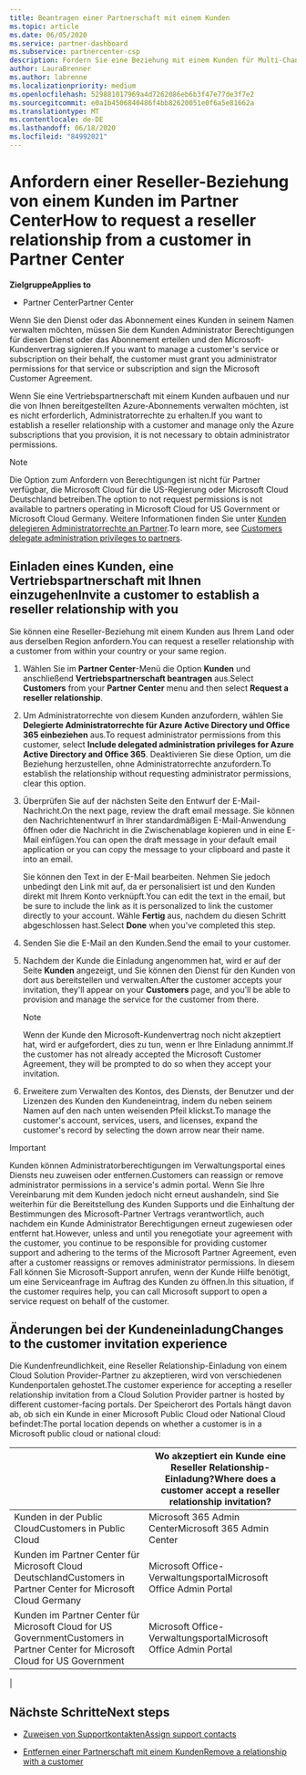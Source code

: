 ```yaml
---
title: Beantragen einer Partnerschaft mit einem Kunden
ms.topic: article
ms.date: 06/05/2020
ms.service: partner-dashboard
ms.subservice: partnercenter-csp
description: Fordern Sie eine Beziehung mit einem Kunden für Multi-Channel-Szenarien mit mehreren Partnern an, oder wenn Ihre delegierten Administratorrechte für einen Kunden wieder hergestellt werden müssen.
author: LauraBrenner
ms.author: labrenne
ms.localizationpriority: medium
ms.openlocfilehash: 529881017969a4d7262086eb6b3f47e77de3f7e2
ms.sourcegitcommit: e0a1b4506840486f4bb82620051e0f6a5e81662a
ms.translationtype: MT
ms.contentlocale: de-DE
ms.lasthandoff: 06/18/2020
ms.locfileid: "84992021"
---
```

# <a name="how-to-request-a-reseller-relationship-from-a-customer-in-partner-center"></a><span data-ttu-id="37de8-103">Anfordern einer Reseller-Beziehung von einem Kunden im Partner Center</span><span class="sxs-lookup"><span data-stu-id="37de8-103">How to request a reseller relationship from a customer in Partner Center</span></span>

<span data-ttu-id="37de8-104">**Zielgruppe**</span><span class="sxs-lookup"><span data-stu-id="37de8-104">**Applies to**</span></span>

- <span data-ttu-id="37de8-105">Partner Center</span><span class="sxs-lookup"><span data-stu-id="37de8-105">Partner Center</span></span>

<span data-ttu-id="37de8-106">Wenn Sie den Dienst oder das Abonnement eines Kunden in seinem Namen verwalten möchten, müssen Sie dem Kunden Administrator Berechtigungen für diesen Dienst oder das Abonnement erteilen und den Microsoft-Kundenvertrag signieren.</span><span class="sxs-lookup"><span data-stu-id="37de8-106">If you want to manage a customer's service or subscription on their behalf, the customer must grant you administrator permissions for that service or subscription and sign the Microsoft Customer Agreement.</span></span>

<span data-ttu-id="37de8-107">Wenn Sie eine Vertriebspartnerschaft mit einem Kunden aufbauen und nur die von Ihnen bereitgestellten Azure-Abonnements verwalten möchten, ist es nicht erforderlich, Administratorrechte zu erhalten.</span><span class="sxs-lookup"><span data-stu-id="37de8-107">If you want to establish a reseller relationship with a customer and manage only the Azure subscriptions that you provision, it is not necessary to obtain administrator permissions.</span></span>

>[!NOTE] 
><span data-ttu-id="37de8-108">Die Option zum Anfordern von Berechtigungen ist nicht für Partner verfügbar, die Microsoft Cloud für die US-Regierung oder Microsoft Cloud Deutschland betreiben.</span><span class="sxs-lookup"><span data-stu-id="37de8-108">The option to not request permissions is not available to partners operating in Microsoft Cloud for US Government or Microsoft Cloud Germany.</span></span> <span data-ttu-id="37de8-109">Weitere Informationen finden Sie unter [Kunden delegieren Administratorrechte an Partner](https://docs.microsoft.com/partner-center/customers_revoke_admin_privileges).</span><span class="sxs-lookup"><span data-stu-id="37de8-109">To learn more, see [Customers delegate administration privileges to partners](https://docs.microsoft.com/partner-center/customers_revoke_admin_privileges).</span></span>

## <a name="invite-a-customer-to-establish-a-reseller-relationship-with-you"></a><span data-ttu-id="37de8-110">Einladen eines Kunden, eine Vertriebspartnerschaft mit Ihnen einzugehen</span><span class="sxs-lookup"><span data-stu-id="37de8-110">Invite a customer to establish a reseller relationship with you</span></span>

<span data-ttu-id="37de8-111">Sie können eine Reseller-Beziehung mit einem Kunden aus Ihrem Land oder aus derselben Region anfordern.</span><span class="sxs-lookup"><span data-stu-id="37de8-111">You can request a reseller relationship with a customer from within your country or your same region.</span></span>

1. <span data-ttu-id="37de8-112">Wählen Sie im **Partner Center**-Menü die Option **Kunden** und anschließend **Vertriebspartnerschaft beantragen** aus.</span><span class="sxs-lookup"><span data-stu-id="37de8-112">Select **Customers** from your **Partner Center** menu and then select **Request a reseller relationship**.</span></span>

2. <span data-ttu-id="37de8-113">Um Administratorrechte von diesem Kunden anzufordern, wählen Sie **Delegierte Administratorrechte für Azure Active Directory und Office 365 einbeziehen** aus.</span><span class="sxs-lookup"><span data-stu-id="37de8-113">To request administrator permissions from this customer, select **Include delegated administration privileges for Azure Active Directory and Office 365**.</span></span> <span data-ttu-id="37de8-114">Deaktivieren Sie diese Option, um die Beziehung herzustellen, ohne Administratorrechte anzufordern.</span><span class="sxs-lookup"><span data-stu-id="37de8-114">To establish the relationship without requesting administrator permissions, clear this option.</span></span>

3. <span data-ttu-id="37de8-115">Überprüfen Sie auf der nächsten Seite den Entwurf der E-Mail-Nachricht.</span><span class="sxs-lookup"><span data-stu-id="37de8-115">On the next page, review the draft email message.</span></span> <span data-ttu-id="37de8-116">Sie können den Nachrichtenentwurf in Ihrer standardmäßigen E-Mail-Anwendung öffnen oder die Nachricht in die Zwischenablage kopieren und in eine E-Mail einfügen.</span><span class="sxs-lookup"><span data-stu-id="37de8-116">You can open the draft message in your default email application or you can copy the message to your clipboard and paste it into an email.</span></span>

   <span data-ttu-id="37de8-117">Sie können den Text in der E-Mail bearbeiten. Nehmen Sie jedoch unbedingt den Link mit auf, da er personalisiert ist und den Kunden direkt mit Ihrem Konto verknüpft.</span><span class="sxs-lookup"><span data-stu-id="37de8-117">You can edit the text in the email, but be sure to include the link as it is personalized to link the customer directly to your account.</span></span> <span data-ttu-id="37de8-118">Wähle **Fertig** aus, nachdem du diesen Schritt abgeschlossen hast.</span><span class="sxs-lookup"><span data-stu-id="37de8-118">Select **Done** when you've completed this step.</span></span>

4. <span data-ttu-id="37de8-119">Senden Sie die E-Mail an den Kunden.</span><span class="sxs-lookup"><span data-stu-id="37de8-119">Send the email to your customer.</span></span>

5. <span data-ttu-id="37de8-120">Nachdem der Kunde die Einladung angenommen hat, wird er auf der Seite **Kunden** angezeigt, und Sie können den Dienst für den Kunden von dort aus bereitstellen und verwalten.</span><span class="sxs-lookup"><span data-stu-id="37de8-120">After the customer accepts your invitation, they'll appear on your **Customers** page, and you'll be able to provision and manage the service for the customer from there.</span></span>

   > [!NOTE]
   > <span data-ttu-id="37de8-121">Wenn der Kunde den Microsoft-Kundenvertrag noch nicht akzeptiert hat, wird er aufgefordert, dies zu tun, wenn er Ihre Einladung annimmt.</span><span class="sxs-lookup"><span data-stu-id="37de8-121">If the customer has not already accepted the Microsoft Customer Agreement, they will be prompted to do so when they accept your invitation.</span></span> 

6. <span data-ttu-id="37de8-122">Erweitere zum Verwalten des Kontos, des Diensts, der Benutzer und der Lizenzen des Kunden den Kundeneintrag, indem du neben seinem Namen auf den nach unten weisenden Pfeil klickst.</span><span class="sxs-lookup"><span data-stu-id="37de8-122">To manage the customer's account, services, users, and licenses, expand the customer's record by selecting the down arrow near their name.</span></span>

> [!IMPORTANT]  
> <span data-ttu-id="37de8-123">Kunden können Administratorberechtigungen im Verwaltungsportal eines Diensts neu zuweisen oder entfernen.</span><span class="sxs-lookup"><span data-stu-id="37de8-123">Customers can reassign or remove administrator permissions in a service's admin portal.</span></span> <span data-ttu-id="37de8-124">Wenn Sie Ihre Vereinbarung mit dem Kunden jedoch nicht erneut aushandeln, sind Sie weiterhin für die Bereitstellung des Kunden Supports und die Einhaltung der Bestimmungen des Microsoft-Partner Vertrags verantwortlich, auch nachdem ein Kunde Administrator Berechtigungen erneut zugewiesen oder entfernt hat.</span><span class="sxs-lookup"><span data-stu-id="37de8-124">However, unless and until you renegotiate your agreement with the customer, you continue to be responsible for providing customer support and adhering to the terms of the Microsoft Partner Agreement, even after a customer reassigns or removes administrator permissions.</span></span> <span data-ttu-id="37de8-125">In diesem Fall können Sie Microsoft-Support anrufen, wenn der Kunde Hilfe benötigt, um eine Serviceanfrage im Auftrag des Kunden zu öffnen.</span><span class="sxs-lookup"><span data-stu-id="37de8-125">In this situation, if the customer requires help, you can call Microsoft support to open a service request on behalf of the customer.</span></span>

## <a name="changes-to-the-customer-invitation-experience"></a><span data-ttu-id="37de8-126">Änderungen bei der Kundeneinladung</span><span class="sxs-lookup"><span data-stu-id="37de8-126">Changes to the customer invitation experience</span></span>

<span data-ttu-id="37de8-127">Die Kundenfreundlichkeit, eine Reseller Relationship-Einladung von einem Cloud Solution Provider-Partner zu akzeptieren, wird von verschiedenen Kundenportalen gehostet.</span><span class="sxs-lookup"><span data-stu-id="37de8-127">The customer experience for accepting a reseller relationship invitation from a Cloud Solution Provider partner is hosted by different customer-facing portals.</span></span> <span data-ttu-id="37de8-128">Der Speicherort des Portals hängt davon ab, ob sich ein Kunde in einer Microsoft Public Cloud oder National Cloud befindet:</span><span class="sxs-lookup"><span data-stu-id="37de8-128">The portal location depends on whether a customer is in a Microsoft public cloud or national cloud:</span></span>

|  | <span data-ttu-id="37de8-129">Wo akzeptiert ein Kunde eine Reseller Relationship-Einladung?</span><span class="sxs-lookup"><span data-stu-id="37de8-129">Where does a customer accept a reseller relationship invitation?</span></span> |
|---------|---------
| <span data-ttu-id="37de8-130">Kunden in der Public Cloud</span><span class="sxs-lookup"><span data-stu-id="37de8-130">Customers in Public Cloud</span></span> | <span data-ttu-id="37de8-131">Microsoft 365 Admin Center</span><span class="sxs-lookup"><span data-stu-id="37de8-131">Microsoft 365 Admin Center</span></span> |
| <span data-ttu-id="37de8-132">Kunden im Partner Center für Microsoft Cloud Deutschland</span><span class="sxs-lookup"><span data-stu-id="37de8-132">Customers in Partner Center for Microsoft Cloud Germany</span></span> | <span data-ttu-id="37de8-133">Microsoft Office-Verwaltungsportal</span><span class="sxs-lookup"><span data-stu-id="37de8-133">Microsoft Office Admin Portal</span></span> |
| <span data-ttu-id="37de8-134">Kunden im Partner Center für Microsoft Cloud for US Government</span><span class="sxs-lookup"><span data-stu-id="37de8-134">Customers in Partner Center for Microsoft Cloud for US Government</span></span> | <span data-ttu-id="37de8-135">Microsoft Office-Verwaltungsportal</span><span class="sxs-lookup"><span data-stu-id="37de8-135">Microsoft Office Admin Portal</span></span> |
|

## <a name="next-steps"></a><span data-ttu-id="37de8-136">Nächste Schritte</span><span class="sxs-lookup"><span data-stu-id="37de8-136">Next steps</span></span>

- [<span data-ttu-id="37de8-137">Zuweisen von Supportkontakten</span><span class="sxs-lookup"><span data-stu-id="37de8-137">Assign support contacts</span></span>](assign-support-contacts.md)

- [<span data-ttu-id="37de8-138">Entfernen einer Partnerschaft mit einem Kunden</span><span class="sxs-lookup"><span data-stu-id="37de8-138">Remove a relationship with a customer</span></span>](remove-a-relationship.md)
